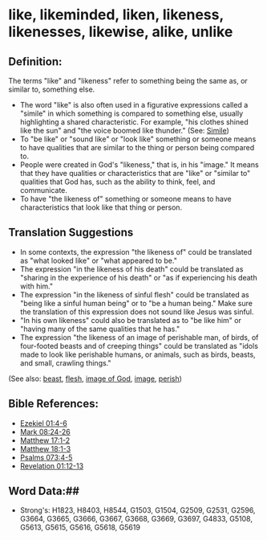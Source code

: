 # like, likeminded, liken, likeness, likenesses, likewise, alike, unlike #

## Definition: ##

The terms "like" and "likeness" refer to something being the same as, or similar to, something else.

* The word "like" is also often used in a figurative expressions called a "simile" in which something is compared to something else, usually highlighting a shared characteristic. For example, "his clothes shined like the sun" and "the voice boomed like thunder." (See: [Simile](rc://en/ta/man/translate/figs-simile))
* To "be like" or "sound like" or "look like" something or someone means to have qualities that are similar to the thing or person being compared to.
* People were created in God's "likeness," that is, in his "image." It means that they have qualities or characteristics that are "like" or "similar to" qualities that God has, such as the ability to think, feel, and communicate.
* To have "the likeness of" something or someone means to have characteristics that look like that thing or person.

## Translation Suggestions ##

* In some contexts, the expression "the likeness of" could be translated as "what looked like" or "what appeared to be."
* The expression "in the likeness of his death" could be translated as "sharing in the experience of his death" or "as if experiencing his death with him."
* The expression "in the likeness of sinful flesh" could be translated as "being like a sinful human being" or to "be a human being." Make sure the translation of this expression does not sound like Jesus was sinful.
* "In his own likeness" could also be translated as to "be like him" or "having many of the same qualities that he has."
* The expression "the likeness of an image of perishable man, of birds, of four-footed beasts and of creeping things" could be translated as "idols made to look like perishable humans, or animals, such as birds, beasts, and small, crawling things."

(See also: [beast](beast.md), [flesh](../kt/flesh.md), [image of God](../kt/imageofgod.md), [image](image.md), [perish](../kt/perish.md))

## Bible References: ##

* [Ezekiel 01:4-6](rc://en/tn/help/ezk/01/04)
* [Mark 08:24-26](rc://en/tn/help/mrk/08/24)
* [Matthew 17:1-2](rc://en/tn/help/mat/17/01)
* [Matthew 18:1-3](rc://en/tn/help/mat/18/01)
* [Psalms 073:4-5](rc://en/tn/help/psa/073/004)
* [Revelation 01:12-13](rc://en/tn/help/rev/01/12)

## Word Data:##

* Strong's: H1823, H8403, H8544, G1503, G1504, G2509, G2531, G2596, G3664, G3665, G3666, G3667, G3668, G3669, G3697, G4833, G5108, G5613, G5615, G5616, G5618, G5619
